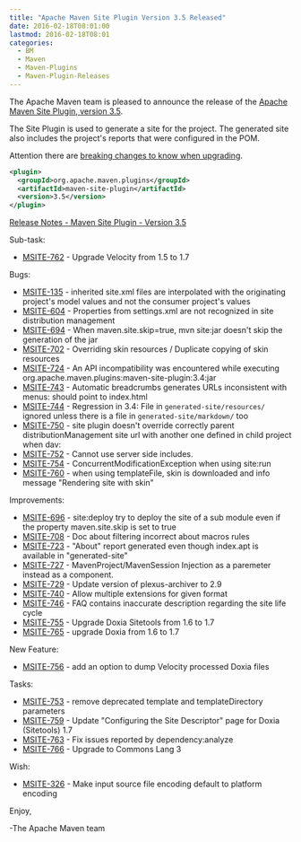 ```yaml
---
title: "Apache Maven Site Plugin Version 3.5 Released"
date: 2016-02-18T08:01:00
lastmod: 2016-02-18T08:01
categories:
  - BM
  - Maven
  - Maven-Plugins
  - Maven-Plugin-Releases
---
```

The Apache Maven team is pleased to announce the release of the 
[Apache Maven Site Plugin, version 3.5](http://maven.apache.org/plugins/maven-site-plugin/).

The Site Plugin is used to generate a site for the project. The generated site
also includes the project's reports that were configured in the POM.

Attention there are [breaking changes to know when upgrading](http://maven.apache.org/plugins/maven-site-plugin/migrate.html).


```xml
<plugin>
  <groupId>org.apache.maven.plugins</groupId>
  <artifactId>maven-site-plugin</artifactId>
  <version>3.5</version>
</plugin>
```
<!-- more -->
[Release Notes - Maven Site Plugin - Version 3.5](https://issues.apache.org/jira/secure/ReleaseNote.jspa?projectId=12317923&version=12331531&styleName=Text)

Sub-task:

 * [MSITE-762](https://issues.apache.org/jira/browse/MSITE-762) -  Upgrade Velocity from 1.5 to 1.7

Bugs:

 * [MSITE-135](https://issues.apache.org/jira/browse/MSITE-135) -  inherited site.xml files are interpolated with the originating project's model values and not the consumer project's values
 * [MSITE-604](https://issues.apache.org/jira/browse/MSITE-604) -  Properties from settings.xml are not recognized in site distribution management 
 * [MSITE-694](https://issues.apache.org/jira/browse/MSITE-694) -  When maven.site.skip=true, mvn site:jar doesn't skip the generation of the jar
 * [MSITE-702](https://issues.apache.org/jira/browse/MSITE-702) -  Overriding skin resources / Duplicate copying of skin resources
 * [MSITE-724](https://issues.apache.org/jira/browse/MSITE-724) -  An API incompatibility was encountered while executing org.apache.maven.plugins:maven-site-plugin:3.4:jar
 * [MSITE-743](https://issues.apache.org/jira/browse/MSITE-743) -  Automatic breadcrumbs generates URLs inconsistent with menus: should point to index.html
 * [MSITE-744](https://issues.apache.org/jira/browse/MSITE-744) -  Regression in 3.4: File in `generated-site/resources/` ignored unless there is a file in `generated-site/markdown/` too
 * [MSITE-750](https://issues.apache.org/jira/browse/MSITE-750) -  site plugin doesn't override correctly parent distributionManagement site url with another one defined in child project when dav:
 * [MSITE-752](https://issues.apache.org/jira/browse/MSITE-752) -  Cannot use server side includes.
 * [MSITE-754](https://issues.apache.org/jira/browse/MSITE-754) -  ConcurrentModificationException when using site:run
 * [MSITE-760](https://issues.apache.org/jira/browse/MSITE-760) -  when using templateFile, skin is downloaded and info message "Rendering site with skin"

Improvements:

 * [MSITE-696](https://issues.apache.org/jira/browse/MSITE-696) -  site:deploy try to deploy the site of a sub module even if the property maven.site.skip is set to true
 * [MSITE-708](https://issues.apache.org/jira/browse/MSITE-708) -  Doc about filtering incorrect about macros rules
 * [MSITE-723](https://issues.apache.org/jira/browse/MSITE-723) -  "About" report generated even though index.apt is available in "generated-site"
 * [MSITE-727](https://issues.apache.org/jira/browse/MSITE-727) -  MavenProject/MavenSession Injection as a paremeter instead as a component.
 * [MSITE-729](https://issues.apache.org/jira/browse/MSITE-729) -  Update version of plexus-archiver to 2.9
 * [MSITE-740](https://issues.apache.org/jira/browse/MSITE-740) -  Allow multiple extensions for given format
 * [MSITE-746](https://issues.apache.org/jira/browse/MSITE-746) -  FAQ contains inaccurate description regarding the site life cycle
 * [MSITE-755](https://issues.apache.org/jira/browse/MSITE-755) -  Upgrade Doxia Sitetools from 1.6 to 1.7
 * [MSITE-765](https://issues.apache.org/jira/browse/MSITE-765) -  upgrade Doxia from 1.6 to 1.7

New Feature:

 * [MSITE-756](https://issues.apache.org/jira/browse/MSITE-756) -  add an option to dump Velocity processed Doxia files

Tasks:

 * [MSITE-753](https://issues.apache.org/jira/browse/MSITE-753) -  remove deprecated template and templateDirectory parameters
 * [MSITE-759](https://issues.apache.org/jira/browse/MSITE-759) -  Update "Configuring the Site Descriptor" page for Doxia (Sitetools) 1.7
 * [MSITE-763](https://issues.apache.org/jira/browse/MSITE-763) -  Fix issues reported by dependency:analyze
 * [MSITE-766](https://issues.apache.org/jira/browse/MSITE-766) -  Upgrade to Commons Lang 3

Wish:

 * [MSITE-326](https://issues.apache.org/jira/browse/MSITE-326) -  Make input source file encoding default to platform encoding

Enjoy,
 
-The Apache Maven team

